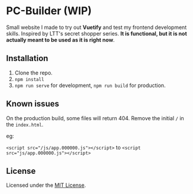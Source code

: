 # PC-Builder (WIP)
Small website I made to try out **Vuetify** and test my frontend development skills. Inspired by LTT's secret shopper series. **It is functional, but it is not actually meant to be used as it is right now**.

## Installation
1. Clone the repo.
2. `npm install`
3. `npm run serve` for development, `npm run build` for production.

## Known issues
On the production build, some files will return 404. Remove the initial `/` in the `index.html`. 

eg:

`<script src="/js/app.000000.js"></script>` to `<script src="js/app.000000.js"></script>`


## License
Licensed under the [MIT License](https://github.com/RelatedTitle/PC-Builder/blob/main/LICENSE).